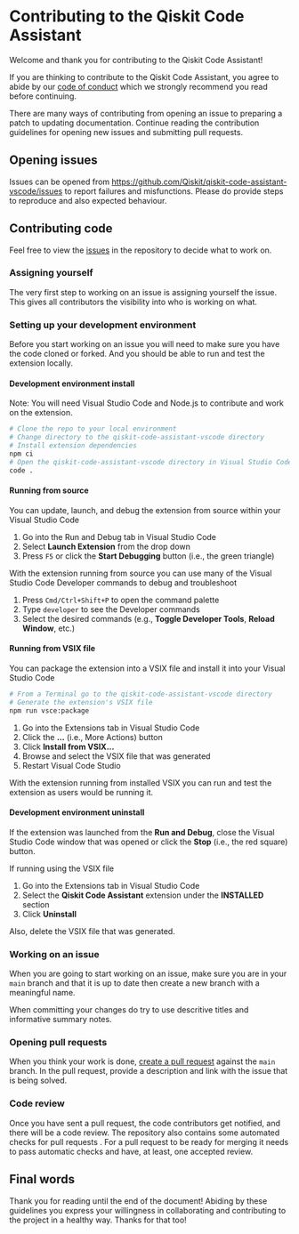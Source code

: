 # Contributing to the Qiskit Code Assistant

Welcome and thank you for contributing to the Qiskit Code Assistant!

If you are thinking to contribute to the Qiskit Code Assistant, you agree to abide by our [code of conduct](CODE_OF_CONDUCT.md) which we strongly recommend you read before continuing.

There are many ways of contributing from opening an issue to preparing a patch to updating documentation. Continue reading the contribution guidelines for opening new issues and submitting pull requests.

## Opening issues

Issues can be opened from https://github.com/Qiskit/qiskit-code-assistant-vscode/issues to report failures and misfunctions. Please do provide steps to reproduce and also expected behaviour.

## Contributing code

Feel free to view the [issues](https://github.com/Qiskit/qiskit-code-assistant-vscode/issues) in the repository to decide what to work on.

### Assigning yourself

The very first step to working on an issue is assigning yourself the issue. This gives all contributors the visibility into who is working on what.

### Setting up your development environment

Before you start working on an issue you will need to make sure you have the code cloned or forked. And you should be able to run and test the extension locally.

#### Development environment install

Note: You will need Visual Studio Code and Node.js to contribute and work on the extension.

```bash
# Clone the repo to your local environment
# Change directory to the qiskit-code-assistant-vscode directory
# Install extension dependencies
npm ci
# Open the qiskit-code-assistant-vscode directory in Visual Studio Code
code .
```

#### Running from source

You can update, launch, and debug the extension from source within your Visual Studio Code

1. Go into the Run and Debug tab in Visual Studio Code
1. Select **Launch Extension** from the drop down
1. Press `F5` or click the **Start Debugging** button (i.e., the green triangle)

With the extension running from source you can use many of the Visual Studio Code Developer commands to debug and troubleshoot

1. Press `Cmd/Ctrl+Shift+P` to open the command palette
1. Type `developer` to see the Developer commands
1. Select the desired commands (e.g., **Toggle Developer Tools**, **Reload Window**, etc.)

#### Running from VSIX file

You can package the extension into a VSIX file and install it into your Visual Studio Code

```bash
# From a Terminal go to the qiskit-code-assistant-vscode directory
# Generate the extension's VSIX file
npm run vsce:package
```

1. Go into the Extensions tab in Visual Studio Code
1. Click the **...** (i.e., More Actions) button
1. Click **Install from VSIX...**
1. Browse and select the VSIX file that was generated
1. Restart Visual Code Studio

With the extension running from installed VSIX you can run and test the extension as users would be running it.

#### Development environment uninstall

If the extension was launched from the **Run and Debug**, close the Visual Studio Code window that was opened or click the **Stop** (i.e., the red square) button.

If running using the VSIX file

1. Go into the Extensions tab in Visual Studio Code
1. Select the **Qiskit Code Assistant** extension under the **INSTALLED** section
1. Click **Uninstall**

Also, delete the VSIX file that was generated.

### Working on an issue

When you are going to start working on an issue, make sure you are in your `main` branch and that it is up to date then create a new branch with a meaningful name.

When committing your changes do try to use descritive titles and informative summary notes.

### Opening pull requests

When you think your work is done, [create a pull request](https://docs.github.com/en/free-pro-team@latest/github/collaborating-with-issues-and-pull-requests/creating-a-pull-request) against the `main` branch. In the pull request, provide a description and link with the issue that is being solved.

### Code review

Once you have sent a pull request, the code contributors get notified, and there will be a code review. The repository also contains some automated checks for pull requests . For a pull request to be ready for merging it needs to pass automatic checks and have, at least, one accepted review.

## Final words

Thank you for reading until the end of the document! Abiding by these guidelines you express your willingness in collaborating and contributing to the project in a healthy way. Thanks for that too!
